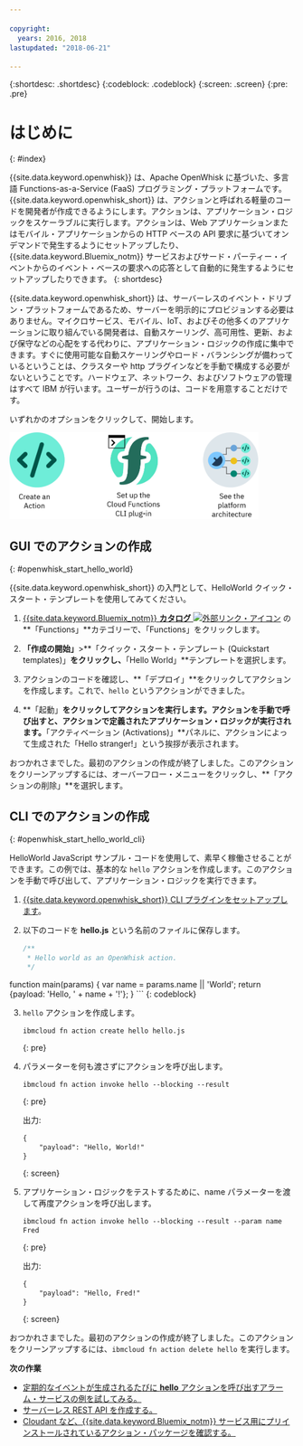 ```yaml
---

copyright:
  years: 2016, 2018
lastupdated: "2018-06-21"

---
```


{:shortdesc: .shortdesc}
{:codeblock: .codeblock}
{:screen: .screen}
{:pre: .pre}

# はじめに
{: #index}

{{site.data.keyword.openwhisk}} は、Apache OpenWhisk に基づいた、多言語 Functions-as-a-Service (FaaS) プログラミング・プラットフォームです。{{site.data.keyword.openwhisk_short}} は、アクションと呼ばれる軽量のコードを開発者が作成できるようにします。アクションは、アプリケーション・ロジックをスケーラブルに実行します。アクションは、Web アプリケーションまたはモバイル・アプリケーションからの HTTP ベースの API 要求に基づいてオンデマンドで発生するようにセットアップしたり、{{site.data.keyword.Bluemix_notm}} サービスおよびサード・パーティー・イベントからのイベント・ベースの要求への応答として自動的に発生するようにセットアップしたりできます。
{: shortdesc}

{{site.data.keyword.openwhisk_short}} は、サーバーレスのイベント・ドリブン・プラットフォームであるため、サーバーを明示的にプロビジョンする必要はありません。マイクロサービス、モバイル、IoT、およびその他多くのアプリケーションに取り組んでいる開発者は、自動スケーリング、高可用性、更新、および保守などの心配をする代わりに、アプリケーション・ロジックの作成に集中できます。すぐに使用可能な自動スケーリングやロード・バランシングが備わっているということは、クラスターや http プラグインなどを手動で構成する必要がないということです。ハードウェア、ネットワーク、およびソフトウェアの管理はすべて IBM が行います。ユーザーが行うのは、コードを用意することだけです。

いずれかのオプションをクリックして、開始します。

<img usemap="#home_map" border="0" class="image" id="image_ztx_crb_f1b" src="images/imagemap.png" width="440" alt="アイコンをクリックして、すぐに {{site.data.keyword.openswhisk_short}} を開始します。" style="width:440px;" />
<map name="home_map" id="home_map">
<area href="#openwhisk_start_hello_world" alt="アクションの作成" title="アクションの作成" shape="rect" coords="-7, -8, 108, 211" />
<area href="bluemix_cli.html" alt="{{site.data.keyword.openwhisk_short}} CLI プラグインのセットアップ" title="{{site.data.keyword.openwhisk_short}} CLI プラグインのセットアップ" shape="rect" coords="155, -1, 289, 210" />
<area href="openwhisk_about.html" alt="プラットフォーム・アーキテクチャーの確認" title="プラットフォーム・アーキテクチャーの確認" shape="rect" coords="326, -10, 448, 218" />
</map>


## GUI でのアクションの作成
{: #openwhisk_start_hello_world}

{{site.data.keyword.openwhisk_short}} の入門として、HelloWorld クイック・スタート・テンプレートを使用してみてください。

1.  [{{site.data.keyword.Bluemix_notm}} **カタログ** ![外部リンク・アイコン](../icons/launch-glyph.svg "外部リンク・アイコン")](https://console.bluemix.net/catalog/?category=whisk) の**「Functions」**カテゴリーで、「Functions」をクリックします。

2. **「作成の開始」**>**「クイック・スタート・テンプレート (Quickstart templates)」**をクリックし、**「Hello World」**テンプレートを選択します。

5. アクションのコードを確認し、**「デプロイ」**をクリックしてアクションを作成します。これで、`hello` というアクションができました。

6. **「起動」**をクリックしてアクションを実行します。アクションを手動で呼び出すと、アクションで定義されたアプリケーション・ロジックが実行されます。**「アクティベーション (Activations)」**パネルに、アクションによって生成された「Hello stranger!」という挨拶が表示されます。

おつかれさまでした。最初のアクションの作成が終了しました。このアクションをクリーンアップするには、オーバーフロー・メニューをクリックし、**「アクションの削除」**を選択します。

## CLI でのアクションの作成
{: #openwhisk_start_hello_world_cli}

HelloWorld JavaScript サンプル・コードを使用して、素早く稼働させることができます。この例では、基本的な `hello` アクションを作成します。このアクションを手動で呼び出して、アプリケーション・ロジックを実行できます。

1. [{{site.data.keyword.openwhisk_short}} CLI プラグインをセットアップします](bluemix_cli.html)。

2. 以下のコードを **hello.js** という名前のファイルに保存します。

    ```javascript
    /**
     * Hello world as an OpenWhisk action.
     */
function main(params) {
        var name = params.name || 'World';
    return {payload:  'Hello, ' + name + '!'};
    }
    ```
    {: codeblock}

3. `hello` アクションを作成します。
    ```
    ibmcloud fn action create hello hello.js
    ```
    {: pre}

4. パラメーターを何も渡さずにアクションを呼び出します。
    ```
    ibmcloud fn action invoke hello --blocking --result
    ```
    {: pre}  

    出力:
    ```
    {
        "payload": "Hello, World!"
    }
    ```
    {: screen}

5. アプリケーション・ロジックをテストするために、name パラメーターを渡して再度アクションを呼び出します。
    ```
    ibmcloud fn action invoke hello --blocking --result --param name Fred
    ```
    {: pre}  

    出力:
    ```
    {
        "payload": "Hello, Fred!"
    }
    ```
    {: screen}

おつかれさまでした。最初のアクションの作成が終了しました。このアクションをクリーンアップするには、`ibmcloud fn action delete hello` を実行します。

**次の作業**
* [定期的なイベントが生成されるたびに **hello** アクションを呼び出すアラーム・サービスの例を試してみる。](./openwhisk_packages.html#openwhisk_package_trigger)
* [サーバーレス REST API を作成する。](openwhisk_apigateway.html)
* [Cloudant など、{{site.data.keyword.Bluemix_notm}} サービス用にプリインストールされているアクション・パッケージを確認する。](cloudant_actions.html)
